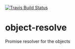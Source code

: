 [![Travis Build
Status](https://img.shields.io/travis/indatawetrust/object-resolve.svg)](https://travis-ci.org/indatawetrust/object-resolve)

# object-resolve
Promise resolver for the objects
